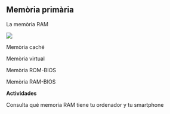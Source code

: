 ## Memòria primària

La memòria RAM

![](img/2019-09-14-10-34-36.png)

Memòria caché

Memòria virtual

Memòria ROM-BIOS

Memòria RAM-BIOS

**Actividades**

Consulta qué memoria RAM tiene tu ordenador y tu smartphone
